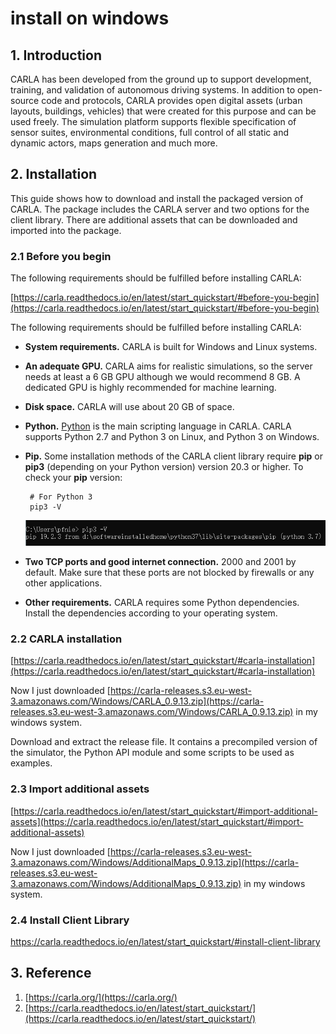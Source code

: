 # install on windows

## 1. Introduction

CARLA has been developed from the ground up to support development, training, and validation of autonomous driving systems. In addition to open-source code and protocols, CARLA provides open digital assets (urban layouts, buildings, vehicles) that were created for this purpose and can be used freely. The simulation platform supports flexible specification of sensor suites, environmental conditions, full control of all static and dynamic actors, maps generation and much more.

## 2. Installation

This guide shows how to download and install the packaged version of CARLA. The package includes the CARLA server and two options for the client library. There are additional assets that can be downloaded and imported into the package.

### 2.1 Before you begin

The following requirements should be fulfilled before installing CARLA:

[https://carla.readthedocs.io/en/latest/start_quickstart/#before-you-begin](https://carla.readthedocs.io/en/latest/start_quickstart/#before-you-begin)

The following requirements should be fulfilled before installing CARLA:

- **System requirements.** CARLA is built for Windows and Linux systems.

- **An adequate GPU.** CARLA aims for realistic simulations, so the server needs at least a 6 GB GPU although we would recommend 8 GB. A dedicated GPU is highly recommended for machine learning.

- **Disk space.** CARLA will use about 20 GB of space.

- **Python.** [Python](https://carla.readthedocs.io/en/latest/start_quickstart/(https://www.python.org/downloads/)) is the main scripting language in CARLA. CARLA supports Python 2.7 and Python 3 on Linux, and Python 3 on Windows.

- **Pip.** Some installation methods of the CARLA client library require **pip** or **pip3** (depending on your Python version) version 20.3 or higher. To check your **pip** version:

  ```
   # For Python 3
   pip3 -V
  ```

  ![](images/2022-08-14_150431.png)

- **Two TCP ports and good internet connection.** 2000 and 2001 by default. Make sure that these ports are not blocked by firewalls or any other applications.

- **Other requirements.** CARLA requires some Python dependencies. Install the dependencies according to your operating system.

### 2.2 CARLA installation

[https://carla.readthedocs.io/en/latest/start_quickstart/#carla-installation](https://carla.readthedocs.io/en/latest/start_quickstart/#carla-installation)

Now I just downloaded [https://carla-releases.s3.eu-west-3.amazonaws.com/Windows/CARLA_0.9.13.zip](https://carla-releases.s3.eu-west-3.amazonaws.com/Windows/CARLA_0.9.13.zip) in my windows system. 

Download and extract the release file. It contains a precompiled version of the simulator, the Python API module and some scripts to be used as examples.

### 2.3 Import additional assets

[https://carla.readthedocs.io/en/latest/start_quickstart/#import-additional-assets](https://carla.readthedocs.io/en/latest/start_quickstart/#import-additional-assets)

Now I just downloaded  [https://carla-releases.s3.eu-west-3.amazonaws.com/Windows/AdditionalMaps_0.9.13.zip](https://carla-releases.s3.eu-west-3.amazonaws.com/Windows/AdditionalMaps_0.9.13.zip) in my windows system. 

### 2.4 Install Client Library

https://carla.readthedocs.io/en/latest/start_quickstart/#install-client-library



## 3. Reference

1. [https://carla.org/](https://carla.org/)
2. [https://carla.readthedocs.io/en/latest/start_quickstart/](https://carla.readthedocs.io/en/latest/start_quickstart/)
